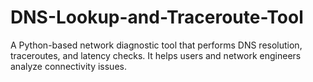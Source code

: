 # DNS-Lookup-and-Traceroute-Tool
A Python-based network diagnostic tool that performs DNS resolution, traceroutes, and latency checks. It helps users and network engineers analyze connectivity issues.
